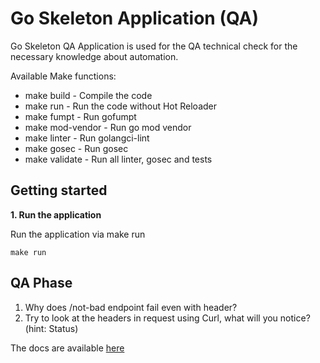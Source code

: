# Go Skeleton Application (QA)

Go Skeleton QA Application is used for the QA technical check for the necessary knowledge about automation.

Available Make functions:

- make build - Compile the code
- make run - Run the code without Hot Reloader
- make fumpt - Run gofumpt
- make mod-vendor - Run go mod vendor
- make linter - Run golangci-lint
- make gosec - Run gosec
- make validate - Run all linter, gosec and tests

## Getting started

**1. Run the application**

Run the application via make run

```
make run
```

## QA Phase

1. Why does /not-bad endpoint fail even with header?
2. Try to look at the headers in request using Curl, what will you notice? (hint: Status)

The docs are available [here](http://localhost:8080/swagger/index.html)